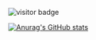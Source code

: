 ![visitor badge](https://visitor-badge.glitch.me/badge?page_id=krsambhav&left_text=Profile%20Views)


[![Anurag's GitHub stats](https://github-readme-stats.vercel.app/api?username=krsambhav&show_icons=true&theme=onedark)](https://github.com/anuraghazra/github-readme-stats)
